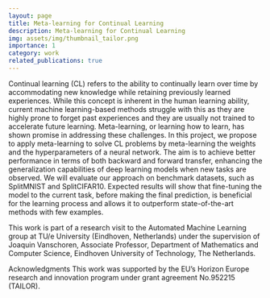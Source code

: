 ```yaml
---
layout: page
title: Meta-learning for Continual Learning
description: Meta-learning for Continual Learning
img: assets/img/thumbnail_tailor.png
importance: 1
category: work
related_publications: true
---
```


Continual learning (CL) refers to the ability to continually learn over time by accommodating new knowledge while retaining previously learned experiences. While this concept is inherent in the human learning ability, current machine learning-based methods struggle with this as they are highly prone to forget past experiences and they are usually not trained to accelerate future learning. Meta-learning, or learning how to learn, has shown promise in addressing these challenges. In this project, we propose to apply meta-learning to solve CL problems by meta-learning the weights and the hyperparameters of a neural network. The aim is to achieve better performance in terms of both backward and forward transfer, enhancing the generalization capabilities of deep learning models when new tasks are observed. We will evaluate our approach on benchmark datasets, such as SplitMNIST and SplitCIFAR10. Expected results will show that fine-tuning the model to the current task, before making the final prediction, is beneficial for the learning process and allows it to outperform state-of-the-art methods with few examples.

This work is part of a research visit to the Automated Machine Learning group at TU/e University (Eindhoven, Netherlands) under the supervision of Joaquin Vanschoren, Associate Professor, Department of Mathematics and Computer Science, Eindhoven University of Technology, The Netherlands.

Acknowledgments
This work was supported by the EU’s Horizon Europe research and innovation program under grant agreement No.952215 (TAILOR).
